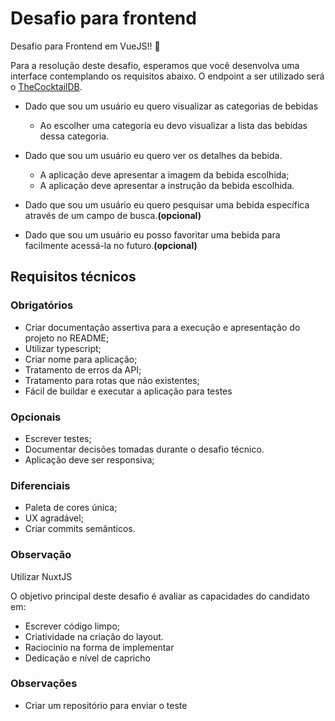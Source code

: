 # Desafio para frontend

Desafio para Frontend em VueJS!! :raised_hands:

Para a resolução deste desafio, esperamos que você desenvolva uma interface contemplando os requisitos abaixo. O endpoint a ser utilizado será o [TheCocktailDB](https://www.thecocktaildb.com/api.php).

- Dado que sou um usuário eu quero visualizar as categorias de bebidas
  - Ao escolher uma categoria eu devo visualizar a lista das bebidas dessa categoria.

- Dado que sou um usuário eu quero ver os detalhes da bebida.
  - A aplicação deve apresentar a imagem da bebida escolhida;
  - A aplicação deve apresentar a instrução da bebida escolhida.

- Dado que sou um usuário eu quero pesquisar uma bebida específica através de um campo de busca.**(opcional)**

- Dado que sou um usuário eu posso favoritar uma bebida para facilmente acessá-la no futuro.**(opcional)**

## Requisitos técnicos

### Obrigatórios

- Criar documentação assertiva para a execução e apresentação do projeto no README;
- Utilizar typescript;
- Criar nome para aplicação;
- Tratamento de erros da API;
- Tratamento para rotas que não existentes;
- Fácil de buildar e executar a aplicação para testes

### Opcionais

- Escrever testes;
- Documentar decisões tomadas durante o desafio técnico.
- Aplicação deve ser responsiva;

### Diferenciais

- Paleta de cores única;
- UX agradável;
- Criar commits semânticos.

### Observação

Utilizar NuxtJS

O objetivo principal deste desafio é avaliar as capacidades do candidato em:

- Escrever código limpo;
- Criatividade na criação do layout.
- Raciocinio na forma de implementar
- Dedicação e nível de capricho

### Observações
- Criar um repositório para enviar o teste

